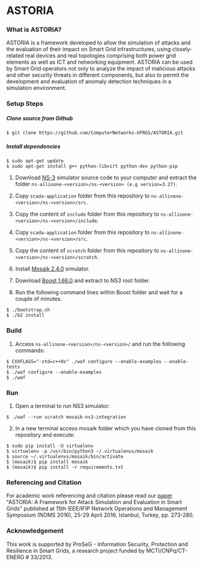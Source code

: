 # ASTORIA

### What is ASTORIA?

ASTORIA is a framework developed to allow the simulation of attacks and the evaluation of their impact on Smart Grid infrastructures, using closely-related real devices and real topologies comprising both power grid elements as well as ICT and networking equipment. ASTORIA can be used by Smart Grid operators not only to analyze the impact of malicious attacks and other security threats in different components, but also to permit the development and evaluation of anomaly detection techniques in a simulation environment.


### Setup Steps

##### Clone source from Github

```
$ git clone https://github.com/ComputerNetworks-UFRGS/ASTORIA.git
```

##### Install dependencies

```
$ sudo apt-get update
$ sudo apt-get install g++ python-libvirt python-dev python-pip
```

1. Download [NS-3](https://www.nsnam.org) simulator source code to your computer and extract the folder ```ns-allinone-<version>/ns-<version> (e.g version=3.27)```.

2. Copy ```scada-application``` folder from this repository to ```ns-allinone-<version>/ns-<version>/src```.

3. Copy the content of ```include``` folder from this repository to ```ns-allinone-<version>/ns-<version>/include```.

4. Copy ```scada-application``` folder from this repository to ```ns-allinone-<version>/ns-<version>/src```.

5. Copy the content of ```scratch``` folder from this repository to ```ns-allinone-<version>/ns-<version>/scratch```.

6. Install [Mosaik 2.4.0](http://mosaik.readthedocs.io/en/latest/installation.html#linux) simulator.

7. Download [Boost 1.66.0](https://dl.bintray.com/boostorg/release/1.66.0/source/) and extract to NS3 root folder.

8. Run the following command lines within Boost folder and wait for a couple of minutes.

```
$ ./bootstrap.sh
$ ./b2 install
```

### Build

1. Access ```ns-allinone-<version>/ns-<version>/``` and run the following commands:

```
$ CXXFLAGS="-std=c++0x" ./waf configure --enable-examples --enable-tests
$ ./waf configure --enable-examples
$ ./waf
```

### Run

1. Open a terminal to run NS3 simulator:

```
$ ./waf --run scratch mosaik-ns3-integration
```

2. In a new terminal access mosaik folder which you have cloned from this repository and execute:

```
$ sudo pip install -U virtualenv
$ virtualenv -p /usr/bin/python3 ~/.virtualenvs/mosaik
$ source ~/.virtualenvs/mosaik/bin/activate
$ (mosaik)$ pip install mosaik
$ (mosaik)$ pip install -r requirements.txt
```

### Referencing and Citation

For academic work referencing and citation please read our [paper](http://ieeexplore.ieee.org/xpl/articleDetails.jsp?arnumber=7502822) "ASTORIA: A Framework for Attack Simulation and Evaluation in Smart Grids" published at 15th IEEE/IFIP Network Operations and Management Symposium (NOMS 2016), 25-29 April 2016, Istanbul, Turkey, pp. 273-280.


### Acknowledgement

This work is supported by ProSeG - Information Security, Protection and Resilience in Smart Grids, a research project funded by MCTI/CNPq/CT-ENERG # 33/2013.
